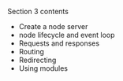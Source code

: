 Section 3 contents
- Create a node server
- node lifecycle and event loop
- Requests and responses
- Routing
- Redirecting
- Using modules